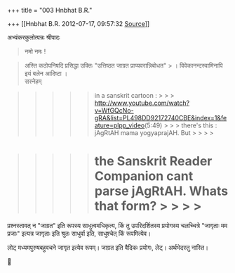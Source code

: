 +++
title = "003 Hnbhat B.R."

+++
[[Hnbhat B.R.	2012-07-17, 09:57:32 [Source](https://groups.google.com/g/bvparishat/c/A6MzJj2vF6M)]]



अभ्यंकरकुलोत्पन्नः श्रीपादः  

> नमो नमः !

>   
> अस्ति कठोपनिषदि प्रसिद्धा उक्तिः "उत्तिष्ठत जाग्रत प्राप्यवरान्निबोधत" > । विवेकानन्दस्वामिनापि इयं बलेन आदिष्टा ।  
> सस्नेहम्  
> > 
> > > 
> > > > 
> > 



> 
> > > 
> > > > > in a sanskrit cartoon : > > > <http://www.youtube.com/watch?v=WfGQcNo-gRA&list=PL498DD92172740CBE&index=1&feature=plpp_video>(5:49) > > > there's this : jAgRtAH mama yogyaprajAH. But > > > > 
> > 

> 
> > > 
> > > > > # the Sanskrit Reader Companion cant parse jAgRtAH. Whats that form? > > > > 
> > 

> 
> > > 
> > > > 
> > > > 
> > > >   
> > > > 
> > 

  

प्रश्नस्तावत् न "जाग्रत" इति रूपस्य साधुत्वमधिकृत्य, किं तु उपरिदर्शितस्य प्रयोगस्य चलच्चित्रे "जागृताः मम प्रजाः" इत्यत्र जागृताः इति श्रुतः साधुर्वा इति, साधुश्चेत् किं रूपमित्येव।

  



लोट् मध्यमपुरुषबहुवचने जागृत इत्येव रूपम्। जाग्रत इति वैदिकः प्रयोगः, लेट्। अर्थभेदस्तु नास्ति।

  

  



